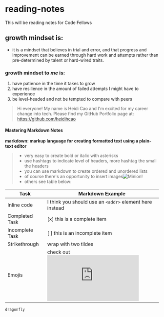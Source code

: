 # reading-notes
This will be reading notes for Code Fellows

## growth mindset is: 
- it is a mindset that believes in trial and error, and that progress and improvement can be earned through hard work and attempts rather than pre-determined by talent or hard-wired traits.

### growth mindset to *me* is:
1. have patience in the time it takes to grow
1. have resilience in the amount of failed attempts I might have to experience
1. be level-headed and not be tempted to compare with peers


> Hi everyone! My name is Heidi Cao and I'm excited for my career change into tech.
> Please find my GitHub Portfolio page at: https://github.com/heidihcao


#### **Mastering Markdown Notes**
**markdown: markup language for creating formatted text using a plain-text editor**
> - very easy to create bold or italic with asterisks
> - use hashtags to indicate level of headers, more hashtag the small the headers
> - you can use markdown to create ordered and unordered lists
> - of course there's an opportunity to insert images![Minion!](https://m.media-amazon.com/images/I/61bRfnGfJTL._AC_SX466_.jpg)
> - others see table below:

Task | Markdown Example
------------ | -------------
Inline code | I think you should use an `<addr>` element here instead
Completed Task | [x] this is a complete item  
Incomplete Task | [ ] this is an incomplete item
Strikethrough | wrap with two tildes
Emojis | check out ![Sheet](https://github.com/ikatyang/emoji-cheat-sheet/blob/master/README.md)

`dragonfly`
